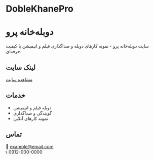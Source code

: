 # DobleKhanePro
# دوبله‌خانه پرو

سایت دوبله‌خانه پرو - نمونه کارهای دوبله و صداگذاری فیلم و انیمیشن با کیفیت حرفه‌ای.

## لینک سایت
[مشاهده سایت](https://abolfazlA8.github.io/doblekhanepro/)

## خدمات
- دوبله فیلم و انیمیشن
- گویندگی و صداگذاری
- نمونه کارهای آنلاین

## تماس
📩 example@email.com  
📞 0912-000-0000
